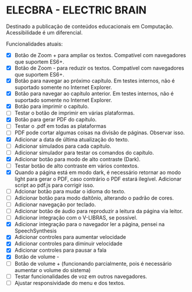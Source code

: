 # ELECBRA - ELECTRIC BRAIN

Destinado a publicação de conteúdos educacionais em Computação.
Acessibilidade é um diferencial.

Funcionalidades atuais:

- [x] Botão de Zoom + para ampliar os textos. Compatível com navegadores que suportem ES6+.
- [x] Botão de Zoom - para reduzir os textos. Compatível com navegadores que suportem ES6+.
- [x] Botão para navegar ao próximo capítulo. Em testes internos, não é suportado somente no Internet Explorer.
- [x] Botão para navegar ao capítulo anterior. Em testes internos, não é suportado somente no Internet Explorer.
- [x] Botão para imprimir o capítulo.
- [ ] Testar o botão de imprimir em várias plataformas.
- [x] Botão para gerar PDF do capítulo.
- [ ] Testar o .pdf em todas as plataformas
- [ ] PDF pode cortar algumas coisas na divisão de páginas. Observar isso.
- [x] Adicionar a data de última atualização do texto.
- [ ] Adicionar simulados para cada capítulo.
- [ ] Adicionar simulador para testar os comandos do capítulo.
- [x] Adicionar botão para modo de alto contraste (Dark).
- [ ] Testar botão de alto contraste em vários contextos.
- [x] Quando a página está em modo dark, é necessário retornar ao modo light para gerar o PDF, caso contrário o PDF estará ilegível. Adicionar script ao pdf.js para corrigir isso.
- [ ] Adcionar botão para mudar o idioma do texto.
- [ ] Adicionar botão para modo daltônio, alterando o padrão de cores.
- [ ] Adicionar navegação por teclado.
- [ ] Adicionar botão de áudio para reproduzir a leitura da página via leitor.
- [ ] Adicionar integração com o V-LIBRAS, se possível.
- [x] Adicionar integração para o navegador ler a página, pensei na SpeechSynthesis
- [x] Adicionar controles para aumentar velocidade
- [x] Adicionar controles para diminuir velocidade
- [x] Adicionar controles para pausar a fala
- [x] Botão de volume - 
- [ ] Botão de volume + (funcionando parcialmente, pois é necessário aumentar o volume do sistema)
- [ ] Testar funcionalidades de voz em outros navegadores.
- [ ] Ajustar responsividade do menu e dos textos.